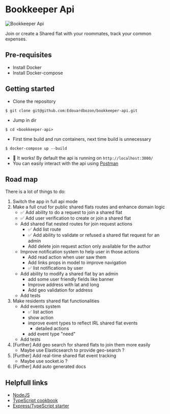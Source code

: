 # Bookkeeper Api

![Bookkeeper Api](https://media.giphy.com/media/l0IyeL8r9UhJI5LcA/giphy.gif)

Join or create a Shared flat with your roommates, track your common expenses. 

## Pre-requisites
- Install Docker 
- Install Docker-compose

## Getting started
- Clone the repository
```
$ git clone git@github.com:Edouardbozon/bookkeeper-api.git
```
- Jump in dir
```
$ cd <bookkeeper-api>
```
- First time build and run containers, next time build is unnecessary
```
$ docker-compose up --build
```
- :rainbow: It works! By default the api is running on `http://localhost:3000/`
- You can easily interact with the api using [Postman](https://www.getpostman.com/)

## Road map

There is a lot of things to do:

1. Switch the app in full api mode
2. Make a full crud for public shared flats routes and enhance domain logic
    - :white_check_mark: Add ability to do a request to join a shared flat
    - :white_check_mark: Add user verification to create or join a shared flat
    - Add shared flat nested routes for join request actions
        - :white_check_mark: Add list route
        - :white_check_mark: Add ability to validate or refused a shared flat request for an admin
        - Add delete join request action only available for the author
    - Improve notification system to help user in those actions
        - Add read action when user saw them
        - Add links props in model to improve navigation
        - :white_check_mark: list notifications by user
    - Add ability to modify a shared flat by an admin
        - add some user friendly fields like banner
        - Improve address with lat and long
        - Add geo validation for address
    - Add tests
3. Make residents shared flat functionalities
    - Add events system
        - :white_check_mark: list action
        - show action
        - improve event types to reflect IRL shared flat events
            - detailed actions
        - add event type "need"
    - Add tests
4. [Further] Add geo search for shared flats to join them more easily
    - Maybe use Elasticsearch to provide geo-search ?
5. [Further] Add real-time shared flat event tracking
    - Maybe use socket.io ?
6. [Further] Add auto generated docs

## Helpfull links

- [NodeJS](https://nodejs.org/dist/latest-v8.x/docs/api/)
- [TypeScript cookbook](https://basarat.gitbooks.io/typescript/content/docs/getting-started.html)
- [Express/TypeScript starter](https://github.com/sahat/hackathon-starter.git)

